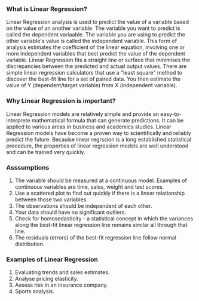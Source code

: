 ### What is Linear Regression?
Linear Regression analysis is used to predict the value of a variable based on the value of an another variable. The variable you want to predict is called the dependent variaable. The variable you are using to predict the other variable's value is called the independent variable.
This form of analysis estimates the coefficient of the linear equation, involving one or more independent variables that best predict the value of the dependent variable. Linear Regression fits a straight line or surface that minimises the discrepancies between the predicted and actual output values. There are simple linear regression calculators that use a "least square" method to discover the best-fit line for a set of paired data. You then estimate the value of Y (dependent/target variable) from X (independent variable).
### Why Linear Regression is important?
Linear Regression models are relatively simple and provide an easy-to-interprete mathematical formula that can generate predictions. It can be applied to various areas in business and academics studies.
Linear Regression models have become a proven way to scientifically and reliably predict the future. Becauise linear regrssion is a long established statistical procedure, the properties of linear regression models are well understood and can be trained very quickly.
### Asssumptions
1. The variable should be measured at a continuous model. Examples of continuous variables are time, sales, weight and test scores.
2. Use a scattered plot to find out quickly if there is a linear relationship between those two variables.
3. The observations should be independent of each other.
4. Your data should have no significant outliers.
5. Check for homosedasticity - a statistical concept in which the variances along the best-fit linear regression line remains similar all through that line.
6. The residuals (errors) of the best-fit regression line follow normal distribution.
### Examples of Linear Regression
1. Evaluating trends and sales estimates.
2. Analyse pricing elasticity.
3. Assess risk in an insurance company.
4. Sports analysis.
